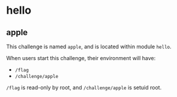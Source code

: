 # hello
## apple

This challenge is named `apple`, and is located within module `hello`.

When users start this challenge, their environment will have:
- `/flag`
- `/challenge/apple`

`/flag` is read-only by root, and `/challenge/apple` is setuid root.
